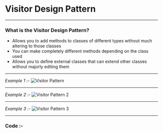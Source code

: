 # Visitor Design Pattern
***
### What is the Visitor Design Pattern?
-	Allows you to add methods to classes of different types without much altering to those classes
-	You can make completely different methods depending on the class used
-	Allows you to define external classes that can extend other classes without majorly editing them
***
_Example 1_ :-
![Visitor Pattern](https://i.stack.imgur.com/PpfGR.png)
***
_Example 2_ :-
![Visitor Pattern 2](https://upload.wikimedia.org/wikipedia/en/thumb/e/eb/Visitor_design_pattern.svg/430px-Visitor_design_pattern.svg.png)
***
_Example 3_ :-
![Visitor Pattern 3](https://images0.cnblogs.com/blog/325852/201305/12101923-a29bb958f2d149cfae9f353a21a03ef2.png)
***

### Code :-
<script src="https://gist.github.com/KushalKatta/9163394578a87c81467b5b6d4ea1784d.js"></script>